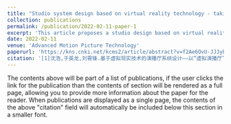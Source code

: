 ```yaml
---
title: "Studio system design based on virtual reality technology - taking "virtual studio" design as an example"
collection: publications
permalink: /publication/2022-02-11-paper-1
excerpt: 'This article proposes a studio design based on virtual reality technology, which can solve the problem of difficult film and television production in low-cost studios. The solution is divided into four steps: building a virtual environment; recording and live broadcasting of real-person appearances; binding facial movements of virtual characters; and recording and live broadcasting of virtual anchor appearances. The design proposed in this article can complete the functions of the studio through computers, mobile phones and camera equipment, control the facial movements of virtual characters in real time, reduce the difficulty of producing recorded and live videos, and further promote the application of virtual reality technology.'
date: 2022-02-11
venue: 'Advanced Motion Picture Technology'
paperurl: 'https://kns.cnki.net/kcms2/article/abstract?v=f2Ae6OvU-JJJybiNq883MY5lU95AT04P4svJmZ4Q81YQfqTSa9WXmV3fX1RTQ_XatYlveSGcKBwfL2SAz4GPjrl1-GjL0zUxwXHr5Khd3pOrkPi_i56oCvSL0R3uftz7n7JbNO85xV2rK9UgOU7HEc5WOJWr29jv&uniplatform=NZKPT&language=CHS'
citation: '[1]沈浩,于英龙,刘霄锋.基于虚拟现实技术的演播厅系统设计——以“虚拟演播厅”设计为例[J].现代电影技术,2022(02):23-29.'
---
```


The contents above will be part of a list of publications, if the user clicks the link for the publication than the contents of section will be rendered as a full page, allowing you to provide more information about the paper for the reader. When publications are displayed as a single page, the contents of the above "citation" field will automatically be included below this section in a smaller font.
